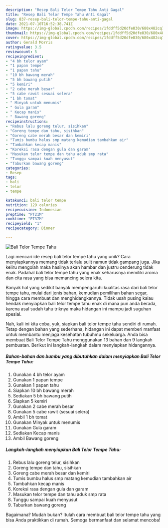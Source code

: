 ```yaml
---
description: "Resep Bali Telor Tempe Tahu Anti Gagal"
title: "Resep Bali Telor Tempe Tahu Anti Gagal"
slug: 837-resep-bali-telor-tempe-tahu-anti-gagal
date: 2021-07-10T16:52:38.741Z
image: https://img-global.cpcdn.com/recipes/1fddff5d20dfe830/680x482cq70/bali-telor-tempe-tahu-foto-resep-utama.jpg
thumbnail: https://img-global.cpcdn.com/recipes/1fddff5d20dfe830/680x482cq70/bali-telor-tempe-tahu-foto-resep-utama.jpg
cover: https://img-global.cpcdn.com/recipes/1fddff5d20dfe830/680x482cq70/bali-telor-tempe-tahu-foto-resep-utama.jpg
author: Gerald Morris
ratingvalue: 3.5
reviewcount: 5
recipeingredient:
- "4 bh telor ayam"
- "1 papan tempe"
- "1 papan tahu"
- "10 bh bawang merah"
- "5 bh bawang putih"
- "5 kemiri"
- "2 cabe merah besar"
- "5 cabe rawit sesuai selera"
- "1 bh tomat"
- " Minyak untuk menumis"
- " Gula garam"
- " Kecap manis"
- " Bawang goreng"
recipeinstructions:
- "Rebus lalu goreng telur, sisihkan"
- "Goreng tempe dan tahu, sisihkan"
- "Goreng cabe merah besar dan kemiri"
- "Tumis bumbu halus smp matang kemudian tambahkan air"
- "Tambahkan kecap manis"
- "Koreksi rasa dengan gula dan garam"
- "Masukan telor tempe dan tahu aduk smp rata"
- "Tunggu sampai kuah menyusut"
- "Taburkan bawang goreng"
categories:
- Resep
tags:
- bali
- telor
- tempe

katakunci: bali telor tempe 
nutrition: 129 calories
recipecuisine: Indonesian
preptime: "PT21M"
cooktime: "PT37M"
recipeyield: "1"
recipecategory: Dinner

---
```



![Bali Telor Tempe Tahu](https://img-global.cpcdn.com/recipes/1fddff5d20dfe830/680x482cq70/bali-telor-tempe-tahu-foto-resep-utama.jpg)

Lagi mencari ide resep bali telor tempe tahu yang unik? Cara menyiapkannya memang tidak terlalu sulit namun tidak gampang juga. Jika keliru mengolah maka hasilnya akan hambar dan justru cenderung tidak enak. Padahal bali telor tempe tahu yang enak seharusnya memiliki aroma dan cita rasa yang bisa memancing selera kita.

Banyak hal yang sedikit banyak mempengaruhi kualitas rasa dari bali telor tempe tahu, mulai dari jenis bahan, kemudian pemilihan bahan segar, hingga cara membuat dan menghidangkannya. Tidak usah pusing kalau hendak menyiapkan bali telor tempe tahu enak di mana pun anda berada, karena asal sudah tahu triknya maka hidangan ini mampu jadi suguhan spesial.




Nah, kali ini kita coba, yuk, siapkan bali telor tempe tahu sendiri di rumah. Tetap dengan bahan yang sederhana, hidangan ini dapat memberi manfaat untuk membantu menjaga kesehatan tubuhmu sekeluarga. Anda bisa membuat Bali Telor Tempe Tahu menggunakan 13 bahan dan 9 langkah pembuatan. Berikut ini langkah-langkah dalam menyiapkan hidangannya.

<!--inarticleads1-->

##### Bahan-bahan dan bumbu yang dibutuhkan dalam menyiapkan Bali Telor Tempe Tahu:

1. Gunakan 4 bh telor ayam
1. Gunakan 1 papan tempe
1. Gunakan 1 papan tahu
1. Siapkan 10 bh bawang merah
1. Sediakan 5 bh bawang putih
1. Siapkan 5 kemiri
1. Gunakan 2 cabe merah besar
1. Gunakan 5 cabe rawit (sesuai selera)
1. Ambil 1 bh tomat
1. Gunakan  Minyak untuk menumis
1. Gunakan  Gula garam
1. Sediakan  Kecap manis
1. Ambil  Bawang goreng




<!--inarticleads2-->

##### Langkah-langkah menyiapkan Bali Telor Tempe Tahu:

1. Rebus lalu goreng telur, sisihkan
1. Goreng tempe dan tahu, sisihkan
1. Goreng cabe merah besar dan kemiri
1. Tumis bumbu halus smp matang kemudian tambahkan air
1. Tambahkan kecap manis
1. Koreksi rasa dengan gula dan garam
1. Masukan telor tempe dan tahu aduk smp rata
1. Tunggu sampai kuah menyusut
1. Taburkan bawang goreng




Bagaimana? Mudah bukan? Itulah cara membuat bali telor tempe tahu yang bisa Anda praktikkan di rumah. Semoga bermanfaat dan selamat mencoba!
